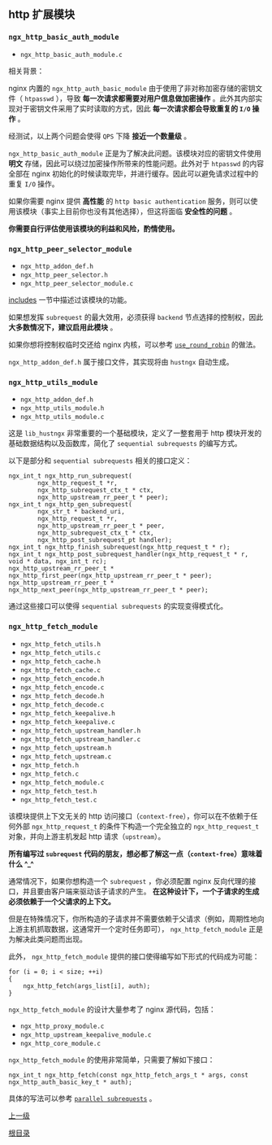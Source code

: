 http 扩展模块
--

### `ngx_http_basic_auth_module` ###
* `ngx_http_basic_auth_module.c`

相关背景：

nginx 内置的 `ngx_http_auth_basic_module` 由于使用了非对称加密存储的密钥文件（ `htpasswd` ），导致 **每一次请求都需要对用户信息做加密操作** 。此外其内部实现对于密钥文件采用了实时读取的方式，因此 **每一次请求都会导致重复的 `I/O` 操作** 。

经测试，以上两个问题会使得 `QPS` 下降 **接近一个数量级** 。

`ngx_http_basic_auth_module` 正是为了解决此问题。该模块对应的密钥文件使用 **明文** 存储，因此可以绕过加密操作所带来的性能问题。此外对于 `htpasswd` 的内容全部在 nginx 初始化的时候读取完毕，并进行缓存。因此可以避免请求过程中的重复 `I/O` 操作。

如果你需要 nginx 提供 **高性能** 的 `http basic authentication` 服务，则可以使用该模块（事实上目前你也没有其他选择），但这将面临 **安全性的问题** 。

**你需要自行评估使用该模块的利益和风险，酌情使用。**

### `ngx_http_peer_selector_module` ###
* `ngx_http_addon_def.h`
* `ngx_http_peer_selector.h`
* `ngx_http_peer_selector_module.c`

[includes](../ngx_wizard/includes.md) 一节中描述过该模块的功能。

如果想发挥 `subrequest` 的最大效用，必须获得 `backend` 节点选择的控制权，因此 **大多数情况下，建议启用此模块** 。

如果你想将控制权临时交还给 nginx 内核，可以参考 [`use_round_robin`](../ngx_wizard/use_round_robin.md) 的做法。

`ngx_http_addon_def.h` 属于接口文件，其实现将由 `hustngx` 自动生成。

### `ngx_http_utils_module` ###
* `ngx_http_addon_def.h`
* `ngx_http_utils_module.h`
* `ngx_http_utils_module.c`

这是 `lib_hustngx` 非常重要的一个基础模块，定义了一整套用于 http 模块开发的基础数据结构以及函数库，简化了 `sequential subrequests` 的编写方式。

以下是部分和 `sequential subrequests` 相关的接口定义：
	
	ngx_int_t ngx_http_run_subrequest(
	        ngx_http_request_t *r,
	        ngx_http_subrequest_ctx_t * ctx,
	        ngx_http_upstream_rr_peer_t * peer);
	ngx_int_t ngx_http_gen_subrequest(
	        ngx_str_t * backend_uri,
	        ngx_http_request_t *r,
	        ngx_http_upstream_rr_peer_t * peer,
	        ngx_http_subrequest_ctx_t * ctx,
	        ngx_http_post_subrequest_pt handler);
	ngx_int_t ngx_http_finish_subrequest(ngx_http_request_t * r);
	ngx_int_t ngx_http_post_subrequest_handler(ngx_http_request_t * r, void * data, ngx_int_t rc);	
	ngx_http_upstream_rr_peer_t * ngx_http_first_peer(ngx_http_upstream_rr_peer_t * peer);
	ngx_http_upstream_rr_peer_t * ngx_http_next_peer(ngx_http_upstream_rr_peer_t * peer);

通过这些接口可以使得 `sequential subrequests` 的实现变得模式化。

### `ngx_http_fetch_module` ###
* `ngx_http_fetch_utils.h`
* `ngx_http_fetch_utils.c`
* `ngx_http_fetch_cache.h`
* `ngx_http_fetch_cache.c`
* `ngx_http_fetch_encode.h`
* `ngx_http_fetch_encode.c`
* `ngx_http_fetch_decode.h`
* `ngx_http_fetch_decode.c`
* `ngx_http_fetch_keepalive.h`
* `ngx_http_fetch_keepalive.c`
* `ngx_http_fetch_upstream_handler.h`
* `ngx_http_fetch_upstream_handler.c`
* `ngx_http_fetch_upstream.h`
* `ngx_http_fetch_upstream.c`
* `ngx_http_fetch.h`
* `ngx_http_fetch.c`
* `ngx_http_fetch_module.c`
* `ngx_http_fetch_test.h`
* `ngx_http_fetch_test.c`

该模块提供上下文无关的 http 访问接口（`context-free`），你可以在不依赖于任何外部 `ngx_http_request_t` 的条件下构造一个完全独立的 `ngx_http_request_t` 对象，并向上游主机发起 http 请求（`upstream`）。

**所有编写过 `subrequest` 代码的朋友，想必都了解这一点（`context-free`）意味着什么 ^_^**

通常情况下，如果你想构造一个 `subrequest` ，你必须配置 nginx 反向代理的接口，并且要由客户端来驱动该子请求的产生。 **在这种设计下，一个子请求的生成必须依赖于一个父请求的上下文。**

但是在特殊情况下，你所构造的子请求并不需要依赖于父请求（例如，周期性地向上游主机抓取数据，这通常开一个定时任务即可）， `ngx_http_fetch_module` 正是为解决此类问题而出现。

此外， `ngx_http_fetch_module` 提供的接口使得编写如下形式的代码成为可能：

    for (i = 0; i < size; ++i)
    {
        ngx_http_fetch(args_list[i], auth);
    }

`ngx_http_fetch_module` 的设计大量参考了 nginx 源代码，包括：

- `ngx_http_proxy_module.c`  
- `ngx_http_upstream_keepalive_module.c`
- `ngx_http_core_module.c`

`ngx_http_fetch_module` 的使用非常简单，只需要了解如下接口：

    ngx_int_t ngx_http_fetch(const ngx_http_fetch_args_t * args, const ngx_http_auth_basic_key_t * auth);

具体的写法可以参考 [`parallel subrequests`](../parallel_subrequests.md) 。

[上一级](../lib_hustngx.md)

[根目录](../../index.md)